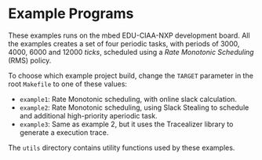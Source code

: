 # Example Programs
These examples runs on the mbed EDU-CIAA-NXP development board. All the examples creates a set of four periodic tasks, with periods of 3000, 4000, 6000 and 12000 *ticks*, scheduled using a *Rate Monotonic Scheduling* (RMS) policy.

To choose which example project build, change the `TARGET` parameter in the root `Makefile` to one of these values:
* `example1`: Rate Monotonic scheduling, with online slack calculation.
* `example2`: Rate Monotonic scheduling, using Slack Stealing to schedule and additional high-priority aperiodic task.
* `example3`: Same as example 2, but it uses the Tracealizer library to generate a execution trace.

The `utils` directory contains utility functions used by these examples.

